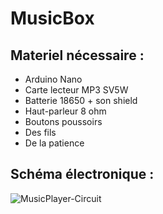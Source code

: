 # MusicBox

## Materiel nécessaire :
- Arduino Nano
- Carte lecteur MP3 SV5W
- Batterie 18650 + son shield
- Haut-parleur 8 ohm
- Boutons poussoirs
- Des fils
- De la patience

## Schéma électronique :

![MusicPlayer-Circuit](https://github.com/user-attachments/assets/a907e579-9a7c-4cf4-a733-707012d8483d)
